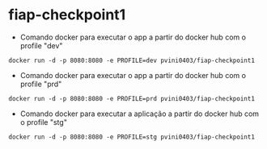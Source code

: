 # fiap-checkpoint1
* Comando docker para executar o app a partir do docker hub com o profile "dev"

```
docker run -d -p 8080:8080 -e PROFILE=dev pvini0403/fiap-checkpoint1 
```

* Comando docker para executar o app a partir do docker hub com o profile "prd"

```
docker run -d -p 8080:8080 -e PROFILE=prd pvini0403/fiap-checkpoint1 
```

* Comando docker para executar a aplicação a partir do docker hub com o profile "stg"

```
docker run -d -p 8080:8080 -e PROFILE=stg pvini0403/fiap-checkpoint1  
```